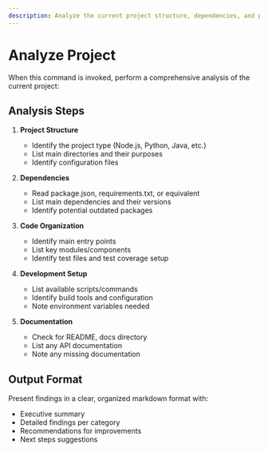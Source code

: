 ```yaml
---
description: Analyze the current project structure, dependencies, and provide insights
---
```


# Analyze Project

When this command is invoked, perform a comprehensive analysis of the current project:

## Analysis Steps

1. **Project Structure**
   - Identify the project type (Node.js, Python, Java, etc.)
   - List main directories and their purposes
   - Identify configuration files

2. **Dependencies**
   - Read package.json, requirements.txt, or equivalent
   - List main dependencies and their versions
   - Identify potential outdated packages

3. **Code Organization**
   - Identify main entry points
   - List key modules/components
   - Identify test files and test coverage setup

4. **Development Setup**
   - List available scripts/commands
   - Identify build tools and configuration
   - Note environment variables needed

5. **Documentation**
   - Check for README, docs directory
   - List any API documentation
   - Note any missing documentation

## Output Format

Present findings in a clear, organized markdown format with:
- Executive summary
- Detailed findings per category
- Recommendations for improvements
- Next steps suggestions

